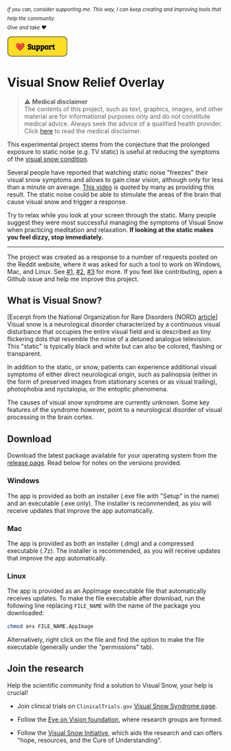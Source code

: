 <sub><em>
If you can, consider supporting me. This way, I can keep creating and improving tools that help the community.  
Give and take :heart:
</em></sub>

<a href="https://ko-fi.com/belvederef" target="_blank">
  <img src="./public/assets/support.png" alt="Support Me" width="140px" >
</a>

# Visual Snow Relief Overlay

> :warning: **Medical disclaimer**  
> The contents of this project, such as text, graphics, images, and other material are for informational purposes only and do not constitute medical advice. Always seek the advice of a qualified health provider. Click [here](./DISCLAIMER.md) to read the medical disclaimer.

This experimental project stems from the conjecture that the prolonged exposure to static noise (e.g. TV static) is useful at reducing the symptoms of the [visual snow condition](https://en.wikipedia.org/wiki/Visual_snow).

Several people have reported that watching static noise "freezes" their visual snow symptoms and allows to gain clear vision, although only for less than a minute on average. [This video](https://www.youtube.com/watch?v=800f9UNiF4Y) is quoted by many as providing this result. The static noise could be able to stimulate the areas of the brain that cause visual snow and trigger a response.

Try to relax while you look at your screen through the static. Many people suggest they were most successful managing the symptoms of Visual Snow when practicing meditation and relaxation. **If looking at the static makes you feel dizzy, stop immediately.**

---

The project was created as a response to a number of requests posted on the Reddit website, where it was asked for such a tool to work on Windows, Mac, and Linux. See [#1](https://www.reddit.com/r/visualsnow/comments/jlwpae/working_on_a_program_that_overlays_your_screen/), [#2](https://www.reddit.com/r/visualsnow/comments/jzgjs0/improved_foss_visual_snow_screen_overlay_for_vs/), [#3](https://www.reddit.com/r/ItalyInformatica/comments/jrprun/fare_due_soldi_e_aiutare_chi_soffre_di_visualsnow/) for more.
If you feel like contributing, open a Github issue and help me improve this project.

<!-- This shared belief is put forward by several people on online forums, for example at https://mvertigo.org/t/how-i-cured-my-palinopsia/15781. -->

## What is Visual Snow?

[Excerpt from the National Organization for Rare Disorders (NORD) [article](https://rarediseases.org/rare-diseases/visual-snow-syndrome/)]  
Visual snow is a neurological disorder characterized by a continuous visual disturbance that occupies the entire visual field and is described as tiny flickering dots that resemble the noise of a detuned analogue television. This "static" is typically black and white but can also be colored, flashing or transparent.

In addition to the static, or snow, patients can experience additional visual symptoms of either direct neurological origin, such as palinopsia (either in the form of preserved images from stationary scenes or as visual trailing), photophobia and nyctalopia, or the entoptic phenomena.

The causes of visual snow syndrome are currently unknown. Some key features of the syndrome however, point to a neurological disorder of visual processing in the brain cortex.

## Download

Download the latest package available for your operating system from the [release page](./releases). Read below for notes on the versions provided.

### Windows

The app is provided as both an installer (.exe file with "Setup" in the name) and an executable (.exe only). The installer is recommended, as you will receive updates that improve the app automatically.

### Mac

The app is provided as both an installer (.dmg) and a compressed executable (.7z). The installer is recommended, as you will receive updates that improve the app automatically.

### Linux

The app is provided as an AppImage executable file that automatically receives updates. To make the file executable after download, run the following line replacing `FILE_NAME` with the name of the package you downloaded:

```bash
chmod a+x FILE_NAME.AppImage
```

Alternatively, right click on the file and find the option to make the file executable (generally under the "permissions" tab).

## Join the research

Help the scientific community find a solution to Visual Snow, your help is crucial!

- Join clinical trials on `ClinicalTrials.gov` [Visual Snow Syndrome page](https://www.clinicaltrials.gov/ct2/results?cond=Visual+Snow+Syndrome&term=&cntry=&state=&city=&dist=).

- Follow the [Eye on Vision foundation](http://www.eyeonvision.org/), where research groups are formed.

- Follow the [Visual Snow Initiative](https://www.visualsnowinitiative.org/), which aids the research and can offers "hope, resources, and the Cure of Understanding".
